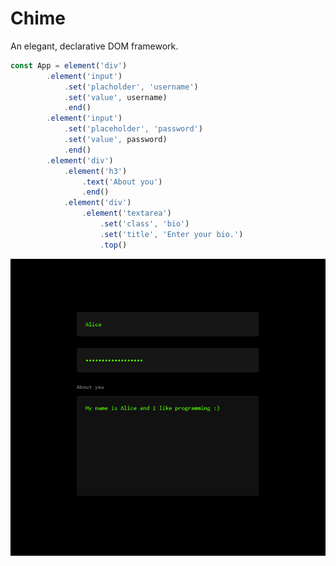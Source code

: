 # Chime

An elegant, declarative DOM framework.

```js
const App = element('div')
        .element('input')
            .set('placholder', 'username')
            .set('value', username)
            .end()
        .element('input')
            .set('placeholder', 'password')
            .set('value', password)
            .end()
        .element('div')
            .element('h3')
                .text('About you')
                .end()
            .element('div')
                .element('textarea')
                    .set('class', 'bio')
                    .set('title', 'Enter your bio.')
                    .top()
```

<img src='https://github.com/oelin/chime/blob/main/images/form.png'>
